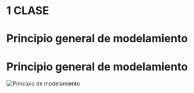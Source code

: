 # 1 CLASE
# Principio general de modelamiento
# Principio general de modelamiento

![Principio de modelamiento](./Descargas/modelamiento.jpeg)
